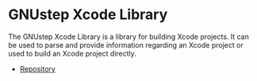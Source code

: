 # GNUstep Xcode Library

The GNUstep Xcode Library is a library for building Xcode projects. It can be used to parse and provide information regarding an Xcode project or used to build an Xcode project directly.

* [Repository](https://github.com/gnustep/libs-xcode)